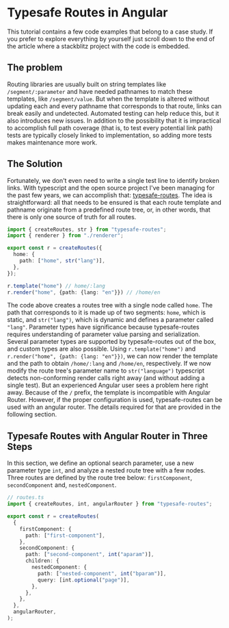 # Typesafe Routes in Angular

This tutorial contains a few code examples that belong to a case study. If you prefer to explore everything by yourself just scroll down to the end of the article where a stackblitz project with the code is embedded.

## The problem

Routing libraries are usually built on string templates like `/segment/:parameter` and have needed pathnames to match these templates, like `/segment/value`. But when the template is altered without updating each and every pathname that corresponds to that route, links can break easily and undetected. Automated testing can help reduce this, but it also introduces new issues. In addition to the possibility that it is impractical to accomplish full path coverage (that is, to test every potential link path) tests are typically closely linked to implementation, so adding more tests makes maintenance more work.

## The Solution

Fortunately, we don't even need to write a single test line to identify broken links. With typescript and the open source project I've been managing for the past few years, we can accomplish that: [typesafe-routes](https://github.com/kruschid/typesafe-routes). The idea is straightforward: all that needs to be ensured is that each route template and pathname originate from a predefined route tree, or, in other words, that there is only one source of truth for all routes.

``` ts
import { createRoutes, str } from "typesafe-routes";
import { renderer } from "./renderer";

export const r = createRoutes({
  home: {
    path: ["home", str("lang")],
  },
});

r.template("home") // home/:lang
r.render("home", {path: {lang: "en"}}) // /home/en
```

The code above creates a routes tree with a single node called `home`. The path that corresponds to it is made up of two segments: `home`, which is static, and `str("lang")`, which is dynamic and defines a parameter called `"lang"`. Parameter types have significance because typesafe-routes requires understanding of parameter value parsing and serialization. Several parameter types are supported by typesafe-routes out of the box, and custom types are also possible. Using `r.template("home")` and `r.render("home", {path: {lang: "en"}})`, we can now render the template and the path to obtain `/home/:lang` and `/home/en`, respectively. If we now modify the route tree's parameter name to `str("language")` typescript detects non-conforming render calls right away (and without adding a single test). But an experienced Angular user sees a problem here right away. Because of the `/` prefix, the template is incompatible with Angular Router. However, if the proper configuration is used, typesafe-routes can be used with an angular router. The details required for that are provided in the following section.

## Typesafe Routes with Angular Router in Three Steps

In this section, we define an optional search parameter, use a new parameter type `int`, and analyze a nested route tree with a few nodes. Three routes are defined by the route tree below: `firstComponent`, `secondComponent` and, `nestedComponent`.

``` ts
// routes.ts
import { createRoutes, int, angularRouter } from "typesafe-routes";

export const r = createRoutes(
  {
    firstComponent: {
      path: ["first-component"],
    },
    secondComponent: {
      path: ["second-component", int("aparam")],
      children: {
        nestedComponent: {
          path: ["nested-component", int("bparam")],
          query: [int.optional("page")],
        },
      },
    },
  },
  angularRouter,
);
```

